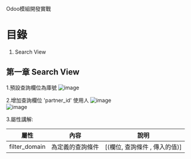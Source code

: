 Odoo模組開發實戰
# 目錄
 1.	Search View

## 第一章 Search View
 1.預設查詢欄位為庫號
 ![image](https://user-images.githubusercontent.com/90267374/132941061-5cd7aa60-2be9-455d-b069-55881effedb6.png)
 
 2.增加查詢欄位 'partner_id' 使用人
 ![image](https://user-images.githubusercontent.com/90267374/132941422-87456db2-4084-493b-bc16-528e14ba31f3.png)
 <br/>
 ![image](https://user-images.githubusercontent.com/90267374/132941442-3f592ba2-e934-4683-8368-4f25a6d15b71.png)

 3.屬性講解: 
 
 |  屬性 | 內容 | 說明 |
 | -------- | -------- | -------- | 
 | filter_domain | 為定義的查詢條件 | [(欄位, 查詢條件 , 傳入的值)] |  
 
 
 
